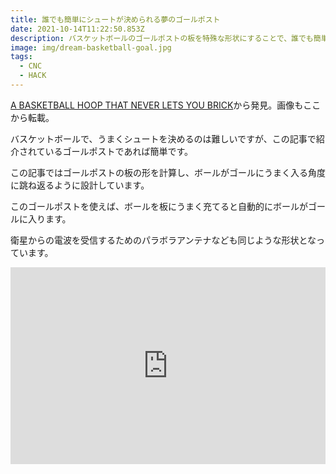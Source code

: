 ```yaml
---
title: 誰でも簡単にシュートが決められる夢のゴールポスト
date: 2021-10-14T11:22:50.853Z
description: バスケットボールのゴールポストの板を特殊な形状にすることで、誰でも簡単にシュートが決められるようにしています。
image: img/dream-basketball-goal.jpg
tags:
  - CNC
  - HACK
---
```

[A BASKETBALL HOOP THAT NEVER LETS YOU BRICK](https://hackaday.com/2020/04/20/a-basketball-hoop-that-never-lets-you-brick/)から発見。画像もここから転載。

バスケットボールで、うまくシュートを決めるのは難しいですが、この記事で紹介されているゴールポストであれば簡単です。

この記事ではゴールポストの板の形を計算し、ボールがゴールにうまく入る角度に跳ね返るように設計しています。

このゴールポストを使えば、ボールを板にうまく充てると自動的にボールがゴールに入ります。

衛星からの電波を受信するためのパラボラアンテナなども同じような形状となっています。

<iframe width="100%" height="315" src="https://www.youtube.com/embed/vtN4tkvcBMA" title="YouTube video player" frameborder="0" allow="accelerometer; autoplay; clipboard-write; encrypted-media; gyroscope; picture-in-picture" allowfullscreen></iframe>